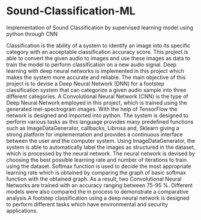 # Sound-Classification-ML
Implementation of Sound Classification by supervised learning model using python through CNN 


Classification is the ability of a system to identify an image into its specific category
with an acceptable classification accuracy score. This project is able to convert the given
audio to images and use these images as data to train the model to perform classification
on a new audio signal. Deep learning with deep neural networks is implemented in this
project which makes the system more accurate and reliable.
The main objective of this project is to devise a Deep Neural Network (DNN) for a
footstep classification system that can categorize a given audio sample into three different
categories. A Convolutional Neural Network (CNN) is the type of Deep Neural Network
employed in this project, which is trained using the generated mel-spectrogram images.
With the help of TensorFlow the network is designed and imported into python. The
system is designed to perform various tasks as this language provides many predefined
functions such as ImageDataGenerator, callbacks, Librosa and, Sklearn giving a strong
platform for implementation and provides a continuous interface between the user and
the computer system.
Using ImageDataGenerator, the system is able to automatically label the images as
structured in the dataset, which is processed by the neural network. The neural network is
devised by choosing the best possible learning rate and number of iterations to train using
the dataset. Softmax function is used to decide the most appropriate learning rate which
is obtained by comparing the graph of basic softmax function with the obtained graph.
As a result, two Convolutional Neural Networks are trained with an accuracy ranging
between 75-95 %. Different models were also compared the in process to demonstrate a
comparative analysis.A footstep classification using a deep neural network is designed to
perform different tasks which have environmental and security applications.
